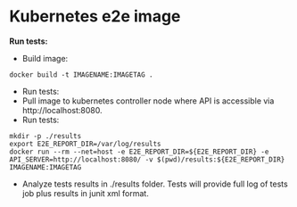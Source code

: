 # Kubernetes e2e image

**Run tests:**

* Build image:

```
docker build -t IMAGENAME:IMAGETAG .

```  

* Run tests:
 * Pull image to kubernetes controller node where API is accessible via http://localhost:8080.
 * Run tests:
 ```
mkdir -p ./results
export E2E_REPORT_DIR=/var/log/results
docker run --rm --net=host -e E2E_REPORT_DIR=${E2E_REPORT_DIR} -e API_SERVER=http://localhost:8080/ -v $(pwd)/results:${E2E_REPORT_DIR} IMAGENAME:IMAGETAG
 ```
 * Analyze tests results in ./results folder. Tests will provide full log of tests job plus results in junit xml format.
